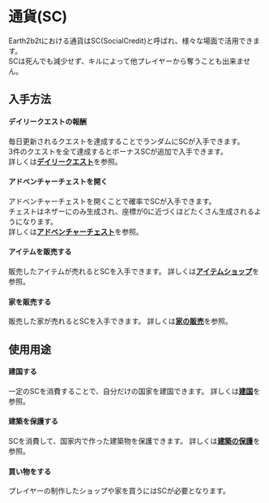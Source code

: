 # 通貨(SC)
Earth2b2tにおける通貨はSC(SocialCredit)と呼ばれ、様々な場面で活用できます。  
SCは死んでも減少せず、キルによって他プレイヤーから奪うことも出来ません。

## 入手方法
#### デイリークエストの報酬  

毎日更新されるクエストを達成することでランダムにSCが入手できます。  
3件のクエストを全て達成するとボーナスSCが追加で入手できます。  
詳しくは[**デイリークエスト**](/guide/dailyquest)を参照。

#### アドベンチャーチェストを開く  

アドベンチャーチェストを開くことで確率でSCが入手できます。  
チェストはネザーにのみ生成され、座標が0に近づくほどたくさん生成されるようになります。  
詳しくは[**アドベンチャーチェスト**](/guide/adventurechest)を参照。

#### アイテムを販売する

販売したアイテムが売れるとSCを入手できます。
詳しくは[**アイテムショップ**](/guide/shop)を参照。

#### 家を販売する

販売した家が売れるとSCを入手できます。
詳しくは[**家の販売**](/guide/homeshop)を参照。

## 使用用途
#### 建国する

一定のSCを消費することで、自分だけの国家を建国できます。
詳しくは[**建国**](/guide/nation)を参照。

#### 建築を保護する

SCを消費して、国家内で作った建築物を保護できます。
詳しくは[**建築の保護**](/guide/protection)を参照。

#### 買い物をする

プレイヤーの制作したショップや家を買うにはSCが必要となります。  
